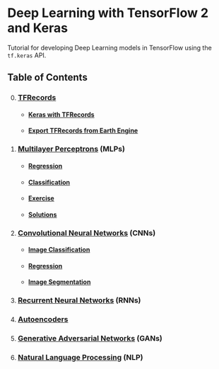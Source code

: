 # Deep Learning with TensorFlow 2 and Keras

Tutorial for developing Deep Learning models in TensorFlow using the `tf.keras` API.

## Table of Contents
0. ### [TFRecords](https://www.tensorflow.org/tutorials/load_data/tfrecord)
    - #### [Keras with TFRecords](Notebooks/0-TFRecords/1-TFRecords_Keras_tutorial.ipynb)
    - #### [Export TFRecords from Earth Engine](Notebooks/0-TFRecords/2-TFRecords_from_GEE.ipynb)
1. ### [Multilayer Perceptrons](https://en.wikipedia.org/wiki/Multilayer_perceptron) (MLPs)
    - #### [Regression](Notebooks/1-MLPs/1-Regression.ipynb)
    - #### [Classification](Notebooks/1-MLPs/2-Classification.ipynb)
    - #### [Exercise](Notebooks/1-MLPs/3-Exercise.ipynb)
    - #### [Solutions](Notebooks/1-MLPs/4-Solutions.ipynb)
2. ### [Convolutional Neural Networks](https://en.wikipedia.org/wiki/Convolutional_neural_network) (CNNs)
    - #### [Image Classification](Notebooks/2-CNNs/1-Image-Classification.ipynb)
    - #### [Regression](Notebooks/2-CNNs/2-Regression.ipynb)
    - #### [Image Segmentation](Notebooks/2-CNNs/3-Image-Segmentation.ipynb)
3. ### [Recurrent Neural Networks](https://en.wikipedia.org/wiki/Recurrent_neural_network) (RNNs)
4. ### [Autoencoders](https://en.wikipedia.org/wiki/Autoencoder)
5. ### [Generative Adversarial Networks](https://en.wikipedia.org/wiki/Generative_adversarial_network) (GANs)
6. ### [Natural Language Processing](https://en.wikipedia.org/wiki/Natural_language_processing) (NLP)

